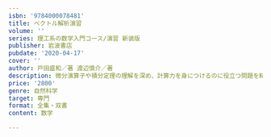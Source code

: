 ```yaml
---
isbn: '9784000078481'
title: ベクトル解析演習
volume: ''
series: 理工系の数学入門コース/演習 新装版
publisher: 岩波書店
pubdate: '2020-04-17'
cover: ''
author: 戸田盛和／著 渡辺慎介／著
description: 微分演算子や積分定理の理解を深め、計算力を身につけるのに役立つ問題を精選。全問に解答をつけた。
price: '2800'
genre: 自然科学
target: 専門
format: 全集・双書
content: 数学

---
```

